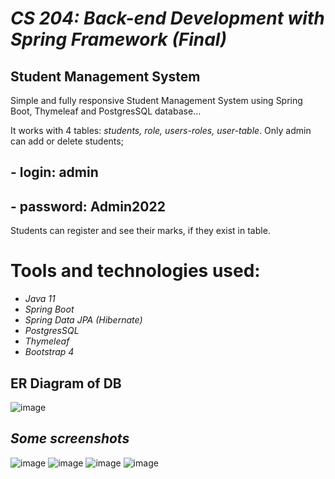 # *CS 204: Back-end Development with Spring Framework (Final)*
## Student Management System

Simple and fully responsive Student Management System using Spring Boot, Thymeleaf and PostgresSQL database...

It works with 4 tables: *students, role, users-roles, user-table*.
Only admin can add or delete students;
## - login: **admin**
## - password: **Admin2022**

Students can register and see their marks, if they exist in table.

# Tools and technologies used:
- *Java 11*
- *Spring Boot*
- *Spring Data JPA (Hibernate)*
- *PostgresSQL*
- *Thymeleaf*
- *Bootstrap 4*


## ER Diagram of DB

![image](images/er_diagram.jpg)

## *Some screenshots*

![image](images/screenshot1.JPG)
![image](images/screenshot2.JPG)
![image](images/screenshot3.JPG)
![image](images/screenshot4.JPG)

